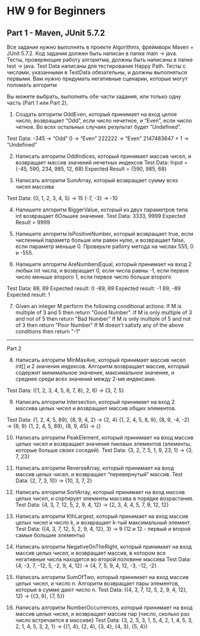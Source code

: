 # HW 9 for Beginners


## Part 1 - Maven, JUnit 5.7.2

Все задания нужно выполнять в проекте Algorithms, фреймворк Maven + JUnit 5.7.2.
Код задания должен быть написан в папке main -> java.
Тесты, проверяющие работу алгоритма, должны быть написаны в папке test -> java.
Test Data написаны для тестирования Happy Path. Тесты с числами, указанными в TestData обязательны, и должны выполняться первыми.
Вам нужно  придумать негативные сценарии, которые могут поломать алгоритм

Вы можете выбрать, выполнять обе части задания,  или только одну часть (Part 1 или Part 2).


1. Создать алгоритм OddEven, который принимает на вход целое число, возвращает “Odd”,  если число нечетное, и “Even”, если число четное. Во всех остальных случаях результат будет “Undefined”.

Test Data:
-345 →  “Odd”
0 →  “Even”
222222 →  “Even”
2147483647 + 1 →  “Undefined”


2. Написать алгоритм OddIndices, который принимает массив чисел,  и возвращает массив значений нечетных индексов
Test Data:
Input = {-45, 590, 234, 985, 12, 68}
Expected Result =  {590, 985, 68}


3. Написать алгоритм SumArray, который возвращает сумму всех чисел массива

Test Data:
{0, 1, 2, 3, 4, 5} → 15
{-7, -3} → -10

4. Напишите алгоритм BiggerValue, который из двух параметров типа int возвращает бОльшее значение.
Test Data:
3333, 9999
Expected Result = 9999


5. Напишите алгоритм IsPositiveNumber, который возвращает true, если численный  параметр больше или равен нулю, и возвращает false, если параметр меньше 0.
Проверьте работу метода на числах 555, 0 и -555.


6. Напишите алгоритм AreNumbersEqual, который принимает на вход 2 любых int числа, и возвращает
0, если числа равны
-1, если первое число меньше второго
1, если первое число больше второго

Test Data:
89, 89
Expected result: 0
-89, 89
Expected result: -1
89, -89
Expected result: 1

7. Given an integer M perform the following conditional actions:
If M is multiple of 3 and 5 then return "Good Number".
If M is only multiple of 3 and not of 5 then return "Bad Number"
If M is only multiple of 5 and not of 3 then return "Poor Number"
If M doesn't satisfy any of the above conditions then return "-1"


_________________________________________________

Part 2

8.	Написать алгоритм MinMaxAve, который принимает массив чисел int[]  и 2 значения индексов. Алгоритм возвращает массив, который содержит минимальное значение, максимальное значение,  и среднее среди всех значений между 2-мя индексами.

Test Data:
({1, 2, 3, 4, 5, 6, 7, 8}, 2, 6) →  {3, 7, 5}

9. 	Написать алгоритм Intersection, который принимает на вход 2 массива целых чисел и возвращает массив общих элементов.

Test Data:
{1, 2, 4, 5, 89}, {8, 9, 4, 2} → {2, 4}
{1, 2, 4, 5, 8, 9}, {8, 9, -4, -2} → {8, 9}
{1, 2, 4, 5, 89}, {8, 9, 45} → {}


10.	Написать алгоритм PeakElement,  который принимает на вход массив целых чисел и возвращает значения пиковых элементов (элементы, которые больше своих соседей).
       Test Data:
       {3, 2, 7, 5, 1, 9, 23, 1} → {3, 7, 23}

11.	 Написать алгоритм ReverseArray, который принимает на вход массив целых чисел, и возвращает “перевернутый” массив.
        Test Data:
        {2, 7, 3, 10} → {10, 3, 7, 2}

12.	Написать алгоритм SortArray, который принимает на вход массив целых чисел, и сортирует элементы массива в порядке возрастания.
       Test Data:
       {4, 3, 7, 12, 5, 2, 9, 4, 12} → {2, 3, 4, 4, 5, 7, 9, 12, 12}

13. Написать алгоритм KthLargest, который принимает на вход массив целых чисел и число k, и возвращает k-тый максимальный элемент.
    Test Data:
    ({4, 3, 7, 12, 5, 2, 9, 4, 12}, 3) → 9
    (12 и 12 - первый и второй самые большие элементы)

13. Написать алгоритм NegativeOnTheRight, который принимает на вход массив целых чисел, и возвращает массив,  в котором все негативные числа находятся во второй половине массива
    Test Data:
    {4, -3, 7, -12, 5, -2, 9, 4, 12} → {4, 7, 5, 9, 4, 12, -3, -12, -2}

14.	Написать алгоритм SumOfTwo, который принимает на вход массив целых чисел,  и число n. Алгоритм  возвращает пары элементов, которые в сумме дают число n.
       Test Data:
       ({4, 3, 7, 12, 5, 2, 9, 4, 12}, 12)  → {{3, 9}, {7, 5}}

15.	Написать алгоритм NumberOccurrences,  который принимает на вход массив целых чисел,  и возвращает массив пар
       {число, сколько раз число встречается в массиве}
       Test Data:
       {3, 2, 5, 3, 1, 5, 4, 2, 1, 4, 5, 3, 2, 1, 4, 5, 3, 2, 1} →
       {{1, 4}, {2, 4}, {3, 4}, {4, 3}, {5, 4}}
